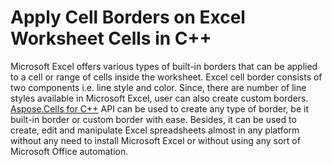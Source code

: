 # Apply Cell Borders on Excel Worksheet Cells in C++

Microsoft Excel offers various types of built-in borders that can be applied to a cell or range of cells inside the worksheet. Excel cell border consists of two components i.e. line style and color. Since, there are number of line styles available in Microsoft Excel, user can also create custom borders. [Aspose.Cells for C++](https://products.aspose.com/cells/cpp) API can be used to create any type of border, be it built-in border or custom border with ease. Besides, it can be used to create, edit and manipulate Excel spreadsheets almost in any platform without any need to install Microsoft Excel or without using any sort of Microsoft Office automation.


